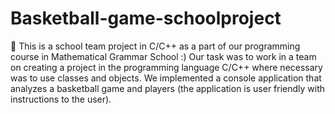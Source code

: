 # Basketball-game-schoolproject

:round_pushpin: This is a school team project in C/C++ as a part of our programming course in Mathematical Grammar School :)
Our task was to work in a team on creating a project in the programming language C/C++ where necessary was to use classes and objects. We implemented a console application that analyzes a basketball game and players (the application is user friendly with instructions to the user). 
